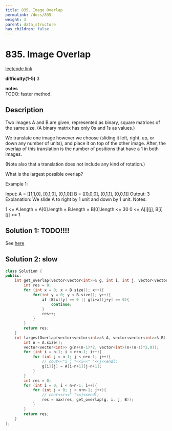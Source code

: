 ```yaml
---
title: 835. Image Overlap
permalink: /docs/835
weight: 3
parent: data_structure
has_children: false
---
```

# 835. Image Overlap
[leetcode link](https://leetcode.com/problems/image-overlap/)

**difficulty(1-5)** 
3

**notes**   
TODO: faster method.

## Description
Two images A and B are given, represented as binary, square matrices of the same size.  (A binary matrix has only 0s and 1s as values.)

We translate one image however we choose (sliding it left, right, up, or down any number of units), and place it on top of the other image.  After, the overlap of this translation is the number of positions that have a 1 in both images.

(Note also that a translation does not include any kind of rotation.)

What is the largest possible overlap?

Example 1:

Input: A = [[1,1,0],
            [0,1,0],
            [0,1,0]]
       B = [[0,0,0],
            [0,1,1],
            [0,0,1]]
Output: 3
Explanation: We slide A to right by 1 unit and down by 1 unit.
Notes: 

1 <= A.length = A[0].length = B.length = B[0].length <= 30
0 <= A[i][j], B[i][j] <= 1

## Solution 1: TODO!!!!
See [here](https://leetcode.com/problems/image-overlap/discuss/130623/C%2B%2BJavaPython-Straight-Forward)


## Solution 2: slow

```c++
class Solution {
public:
    int get_overlap(vector<vector<int>>& g, int i, int j, vector<vector<int>>& B){
        int res = 0;
        for (int x = 0; x < B.size(); x++){
            for(int y = 0; y < B.size(); y++){
                if (B[x][y] == 0 || g[i+x][j+y] == 0){
                    continue;
                }
                res++;
            }
        }
        return res;
    }
    int largestOverlap(vector<vector<int>>& A, vector<vector<int>>& B) {
        int n = A.size();
        vector<vector<int>> g(n+(n-1)*2, vector<int>(n+(n-1)*2,0));
        for (int i = n-1; i < n+n-1; i++){
            for (int j = n-1; j < n+n-1; j++){
                // cout<<"i j "<<i<<" "<<j<<endl;
                g[i][j] = A[i-n+1][j-n+1];
            }
        }
        int res = 0;
        for (int i = 0; i < n+n-1; i++){
            for (int j = 0; j < n+n-1; j++){
                // cout<<i<<" "<<j<<endl;
                res = max(res, get_overlap(g, i, j, B));
            }
        }
        return res;
    }
};
```

<!-- 
Default label
{: .label }

Blue label
{: .label .label-blue }

Stable
{: .label .label-green }

New release
{: .label .label-purple }

Coming soon
{: .label .label-yellow }

Deprecated
{: .label .label-red } -->
